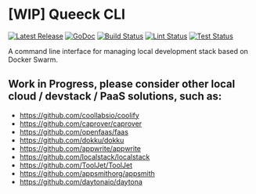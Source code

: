 # [WIP] Queeck CLI

<p>
    <a href="https://github.com/queeck/cli/releases"><img src="https://img.shields.io/github/release/queeck/cli.svg" alt="Latest Release"></a>
    <a href="https://pkg.go.dev/github.com/queeck/cli/?tab=doc"><img src="https://godoc.org/github.com/golang/gddo?status.svg" alt="GoDoc"></a>
    <a href="https://github.com/queeck/cli/actions"><img src="https://github.com/queeck/cli/workflows/build/badge.svg" alt="Build Status"></a>
    <a href="https://github.com/queeck/cli/actions"><img src="https://github.com/queeck/cli/workflows/lint/badge.svg" alt="Lint Status"></a>
    <a href="https://github.com/queeck/cli/actions"><img src="https://github.com/queeck/cli/workflows/test/badge.svg" alt="Test Status"></a>
</p>

A command line interface for managing local development stack based on Docker Swarm.

## Work in Progress, please consider other local cloud / devstack / PaaS solutions, such as:

- https://github.com/coollabsio/coolify
- https://github.com/caprover/caprover
- https://github.com/openfaas/faas
- https://github.com/dokku/dokku
- https://github.com/appwrite/appwrite
- https://github.com/localstack/localstack
- https://github.com/ToolJet/ToolJet
- https://github.com/appsmithorg/appsmith
- https://github.com/daytonaio/daytona
